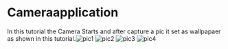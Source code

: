 # Cameraapplication
In this tutorial the Camera Starts and after capture a pic it set as wallpapaer as shown in this tutorial.![pic1](https://user-images.githubusercontent.com/13683565/30318416-7cbb6516-97c6-11e7-9487-6111492002be.png)
![pic2](https://user-images.githubusercontent.com/13683565/30318417-7cbd6672-97c6-11e7-8861-1908accbef20.png)
![pic3](https://user-images.githubusercontent.com/13683565/30318419-7cca18a4-97c6-11e7-804b-bc620956c3fe.png)
![pic4](https://user-images.githubusercontent.com/13683565/30318418-7cc1bfa6-97c6-11e7-9823-b8d7c8fb3bdc.png)
